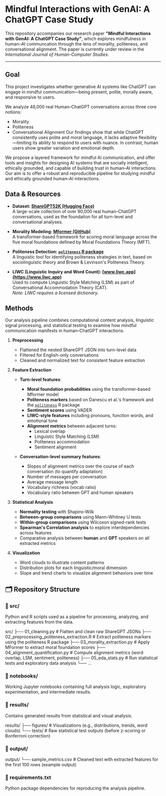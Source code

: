# Mindful Interactions with GenAI: A ChatGPT Case Study

This repository accompanies our research paper **"Mindful Interactions with GenAI: A ChatGPT Case Study"**, which explores mindfulness in human–AI communcation through the lens of morality, politeness, and conversational alignment. The paper is currently under review in the *International Journal of Human-Computer Studies*.

---

## Goal

This project investigates whether generative AI systems like ChatGPT can engage in mindful communication—being present, polite, morally aware, and responsive to users.

We analyze 48,000 real Human–ChatGPT conversations across three core notions:
 - Morality
 - Politeness
 - Conversational Alignment
Our findings show that while ChatGPT consistently uses polite and moral language, it lacks adaptive flexibility—limiting its ability to respond to users with nuance. In contrast, human users show greater variation and emotional depth.

We propose a layered framework for mindful AI communication, and offer tools and insights for designing AI systems that are socially intelligent, ethically grounded, and capable of building trust in human–AI interactions.
Our aim is to offer a robust and reproducible pipeline for studying mindful and ethically grounded human–AI interactions.


## Data & Resources

- **Dataset: [ShareGPT52K (Hugging Face)](https://huggingface.co/datasets/RyokoAI/ShareGPT52K)**  
  A large-scale collection of over 90,000 real human–ChatGPT conversations, used as the foundation for all turn-level and conversational analyses.

- **Morality Modeling: [Mformer (GitHub)](https://github.com/joshnguyen99/moral_axes)**  
  A transformer-based framework for scoring moral language across the five moral foundations defined by Moral Foundations Theory (MFT).

- **Politeness Detection: [`politeness` R package](https://cran.r-project.org/web/packages/politeness/vignettes/politeness.html)**  
  A linguistic tool for identifying politeness strategies in text, based on sociolinguistic theory and Brown & Levinson's Politeness Theory.

- **LIWC (Linguistic Inquiry and Word Count): [www.liwc.app](https://www.liwc.app)**  
  Used to compute Linguistic Style Matching (LSM) as part of Conversational Accommodation Theory (CAT).  
  *Note: LIWC requires a licensed dictionary.*

## Methods

Our analysis pipeline combines computational content analysis, linguistic signal processing, and statistical testing to examine how mindful communication manifests in human–ChatGPT interactions.

1. **Preprocessing**
   - Flattened the nested ShareGPT JSON into turn-level data
   - Filtered for English-only conversations
   - Cleaned and normalized text for consistent feature extraction

2. **Feature Extraction**
   - **Turn-level features**:
     - **Moral foundation probabilities** using the transformer-based Mformer model
     - **Politeness markers** based on Danescu et al.'s framework and the [`politeness`](https://cran.r-project.org/web/packages/politeness/vignettes/politeness.html) R package
     - **Sentiment scores** using VADER
     - **LIWC-style features** including pronouns, function words, and emotional tone
     - **Alignment metrics** between adjacent turns:
       - Lexical overlap  
       - Linguistic Style Matching (LSM)  
       - Politeness accommodation  
       - Sentiment alignment  

   - **Conversation-level summary features**:
     - Slopes of alignment metrics over the course of each conversation (to quantify adaptation)
     - Number of messages per conversation
     - Average message length
     - Vocabulary richness (vocab ratio)
     - Vocabulary ratio between GPT and human speakers

3. **Statistical Analysis**
   - **Normality testing** with Shapiro–Wilk
   - **Between-group comparisons** using Mann–Whitney U tests
   - **Within-group comparisons** using Wilcoxon signed-rank tests
   - **Spearman's Correlation analysis** to explore interdependencies across features
   - Comparative analysis between **human** and **GPT** speakers on all extracted metrics

4. **Visualization**
   - Word clouds to illustrate content patterns
   - Distribution plots for each linguistic/moral dimension
   - Slope and trend charts to visualize alignment behaviors over time

## 🗂 Repository Structure

### 📁 src/
Python and R scripts used as a pipeline for processing, analyzing, and extracting features from the data.

src/ 
├── 01_cleaning.py # Flatten and clean raw ShareGPT JSONs 
├── 02_preprocessing_politeness_extraction.R # Extract politeness markers using the politeness R package 
├── 03_morality_extraction.py # Apply MFormer to extract moral foundation scores 
├── 04_alignment_quantification.py # Compute alignment metrics (word overlap, LSM, sentiment, politeness) 
├── 05_eda_stats.py # Run statistical tests and exploratory data analysis 
└── ...

### 📁 notebooks/
Working Jupyter notebooks containing full analysis logic, exploratory experimentation, and intermediate results.

### 📁 results/
Contains generated results from statistical and visual analysis.

results/ 
├── figures/ # Visualizations (e.g., distributions, trends, word clouds) 
└── tests/ # Raw statistical test outputs (before z-scoring or Bonferroni correction)

### 📁 output/
output/ 
└── sample_metrics.csv # Cleaned text with extracted features for the first 100 rows (example output)

### 📄 requirements.txt
Python package dependencies for reproducing the analysis pipeline.
